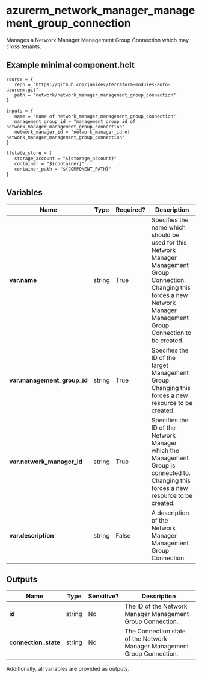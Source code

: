 # azurerm_network_manager_management_group_connection

Manages a Network Manager Management Group Connection which may cross tenants.

## Example minimal component.hclt

```hcl
source = {
   repo = "https://github.com/jumidev/terraform-modules-auto-azurerm.git" 
   path = "network/network_manager_management_group_connection" 
}

inputs = {
   name = "name of network_manager_management_group_connection" 
   management_group_id = "management_group_id of network_manager_management_group_connection" 
   network_manager_id = "network_manager_id of network_manager_management_group_connection" 
}

tfstate_store = {
   storage_account = "${storage_account}" 
   container = "${container}" 
   container_path = "${COMPONENT_PATH}" 
}

```

## Variables

| Name | Type | Required? |  Description |
| ---- | ---- | --------- |  ----------- |
| **var.name** | string | True | Specifies the name which should be used for this Network Manager Management Group Connection. Changing this forces a new Network Manager Management Group Connection to be created. | 
| **var.management_group_id** | string | True | Specifies the ID of the target Management Group. Changing this forces a new resource to be created. | 
| **var.network_manager_id** | string | True | Specifies the ID of the Network Manager which the Management Group is connected to. Changing this forces a new resource to be created. | 
| **var.description** | string | False | A description of the Network Manager Management Group Connection. | 



## Outputs

| Name | Type | Sensitive? | Description |
| ---- | ---- | --------- | --------- |
| **id** | string | No  | The ID of the Network Manager Management Group Connection. | 
| **connection_state** | string | No  | The Connection state of the Network Manager Management Group Connection. | 

Additionally, all variables are provided as outputs.
